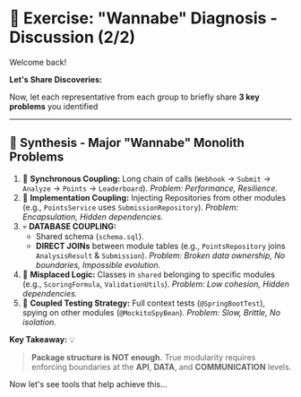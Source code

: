 # 💬 Exercise: "Wannabe" Diagnosis - Discussion (2/2)

Welcome back!

**Let's Share Discoveries:**

Now, let each representative from each group to briefly share **3 key problems** you identified

---

## 🧐 Synthesis - Major "Wannabe" Monolith Problems

1.  🔗 **Synchronous Coupling:** Long chain of calls (`Webhook` -> `Submit` -> `Analyze` -> `Points` -> `Leaderboard`). *Problem: Performance, Resilience.*
2.  👻 **Implementation Coupling:** Injecting Repositories from other modules (e.g., `PointsService` uses `SubmissionRepository`). *Problem: Encapsulation, Hidden dependencies.*
3.  💀 **DATABASE COUPLING:**
    * Shared schema (`schema.sql`).
    * **DIRECT JOINs** between module tables (e.g., `PointsRepository` joins `AnalysisResult` & `Submission`). *Problem: Broken data ownership, No boundaries, Impossible evolution.*
4.  🧩 **Misplaced Logic:** Classes in `shared` belonging to specific modules (e.g., `ScoringFormula`, `ValidationUtils`). *Problem: Low cohesion, Hidden dependencies.*
5.  🧪 **Coupled Testing Strategy:** Full context tests (`@SpringBootTest`), spying on other modules (`@MockitoSpyBean`). *Problem: Slow, Brittle, No isolation.*

**Key Takeaway:** 💡

> **Package structure is NOT enough.** True modularity requires enforcing boundaries at the **API**, **DATA**, and **COMMUNICATION** levels.

Now let's see tools that help achieve this...